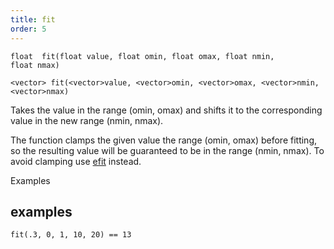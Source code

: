 ```yaml
---
title: fit
order: 5
---
```

`float  fit(float value, float omin, float omax, float nmin, float nmax)`

`<vector> fit(<vector>value, <vector>omin, <vector>omax, <vector>nmin, <vector>nmax)`

Takes the value in the range (omin, omax) and shifts it to the corresponding value in the new range (nmin, nmax).

The function clamps the given value the range (omin, omax) before fitting, so the resulting value will be guaranteed to be in the range (nmin, nmax). To avoid clamping use [efit](/en/houdini-vex/interpolation/efit "Takes the value in one range and shifts it to the corresponding value in a new range.") instead.

Examples

## examples

```vex
fit(.3, 0, 1, 10, 20) == 13

```
